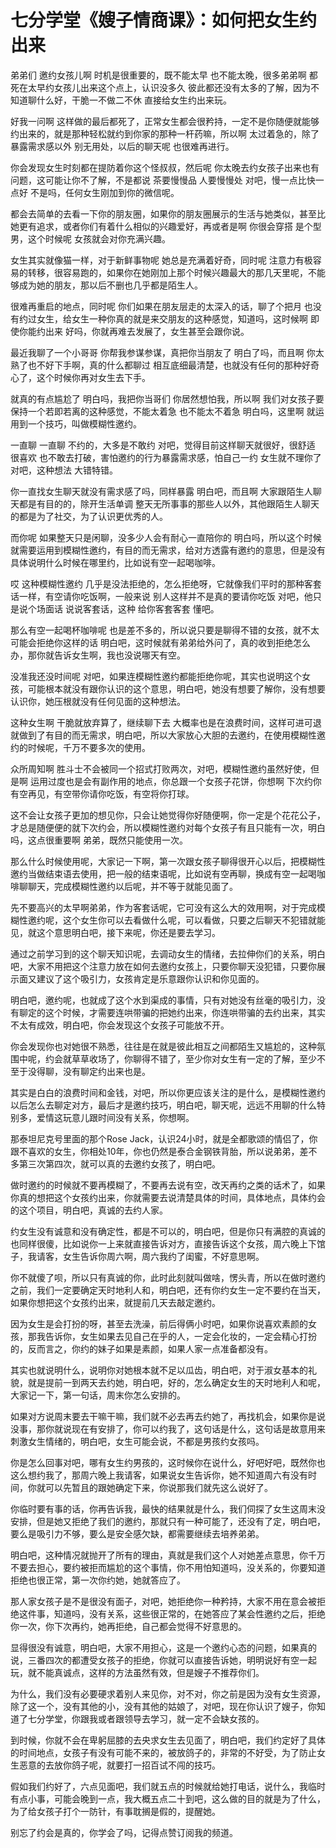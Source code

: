 # 七分学堂《嫂子情商课》：如何把女生约出来

弟弟们 邀约女孩儿啊 时机是很重要的，既不能太早 也不能太晚，很多弟弟啊 都死在太早约女孩儿出来这个点上，认识没多久 彼此都还没有太多的了解，因为不知道聊什么好，干脆一不做二不休 直接给女生约出来玩。

好我一问啊 这样做的最后都死了，正常女生都会很矜持，一定不是你随便就能够约出来的，就是那种轻松就约到你家的那种一杆药嘛，所以啊 太过着急的，除了暴露需求感以外 别无用处，以后的聊天呢 也很难再进行。

你会发现女生时刻都在提防着你这个怪叔叔，然后呢 你太晚去约女孩子出来也有问题，这可能让你不了解，不是都说 茶要慢慢品 人要慢慢处 对吧，慢一点比快一点好 不是吗，任何女生刚加到你的微信呢。

都会去简单的去看一下你的朋友圈，如果你的朋友圈展示的生活与她类似，甚至比她更有追求，或者你们有着什么相似的兴趣爱好，再或者是啊 你很会穿搭 是个型男，这个时候呢 女孩就会对你充满兴趣。

女生其实就像猫一样，对于新鲜事物呢 她总是充满着好奇，同时呢 注意力有极容易的转移，很容易跑的，如果你在她刚加上那个时候兴趣最大的那几天里呢，不能够成为她的朋友，那以后不删也几乎都是陌生人。

很难再重启的地点，同时呢 你们如果在朋友层走的太深入的话，聊了个把月 也没有约过女生，给女生一种你真的就是来交朋友的这种感觉，知道吗，这时候啊 即使你能约出来 好吗，你就再难去发展了，女生甚至会跟你说。

最近我聊了一个小哥哥 你帮我参谋参谋，真把你当朋友了 明白了吗，而且啊 你太熟了也不好下手啊，真的什么都聊过 相互底细最清楚，也就没有任何的那种好奇心了，这个时候你再对女生去下手。

就真的有点尴尬了 明白吗，我把你当哥们 你居然想怕我，所以啊 我们对女孩子要保持一个若即若离的这种感觉，不能太着急 也不能太不着急 明白吗，这里啊 就运用到一个技巧，叫做模糊性邀约。

一直聊 一直聊 不约的，大多是不敢约 对吧，觉得目前这样聊天就很好，很舒适 很喜欢 也不敢去打破，害怕邀约的行为暴露需求感，怕自己一约 女生就不理你了 对吧，这种想法 大错特错。

你一直找女生聊天就没有需求感了吗，同样暴露 明白吧，而且啊 大家跟陌生人聊天都是有目的的，除开生活单调 整天无所事事的那些人以外，其他跟陌生人聊天的都是为了社交，为了认识更优秀的人。

而你呢 如果整天只是闲聊，没多少人会有耐心一直陪你的 明白吗，所以这个时候就需要运用到模糊性邀约，有目的而无需求，给对方透露有邀约的意思，但是没有具体说明什么时候在哪里约，比如说有空一起喝咖啡。

哎 这种模糊性邀约 几乎是没法拒绝的，怎么拒绝呀，它就像我们平时的那种客套话一样，有空请你吃饭啊，一般来说 别人这样并不是真的要请你吃饭 对吧，他只是说个场面话 说说客套话，这种 给你客套客套 懂吧。

那么有空一起喝杯咖啡呢 也是差不多的，所以说只要是聊得不错的女孩，就不太可能会拒绝你这样的话 明白吧，这时候就有弟弟给外问了，真的收到拒绝怎么办，那你就告诉女生啊，我也没说哪天有空。

没准我还没时间呢 对吧，如果连模糊性邀约都能拒绝你呢，其实也说明这个女孩，可能根本就没有跟你认识的这个意思，明白吧，她没有想要了解你，没有想要认识你，她压根就没有任何见面的这种想法。

这种女生啊 干脆就放弃算了，继续聊下去 大概率也是在浪费时间，这样可进可退就做到了有目的而无需求，明白吧，所以大家放心大胆的去邀约，在使用模糊性邀约的时候呢，千万不要多次的使用。

众所周知啊 胜斗士不会被同一个招式打败两次，对吧，模糊性邀约虽然好使，但是啊 运用过度也是会有副作用的地点，你总跟一个女孩子花饼，你想啊 下次约你 有空再见，有空带你请你吃饭，有空将你打球。

这不会让女孩子更加的想见你，只会让她觉得你好随便啊，你一定是个花花公子，才总是随便便的就下次约会，所以模糊性邀约对每个女孩子有且只能有一次，明白吗，这点很重要啊 弟弟，既然只能使用一次。

那么什么时候使用呢，大家记一下啊，第一次跟女孩子聊得很开心以后，把模糊性邀约当做结束语去使用，把一般的结束语呢，比如说有空再聊，换成有空一起喝咖啡聊聊天，完成模糊性邀约以后呢，并不等于就能见面了。

先不要高兴的太早啊弟弟，作为客套话呢，它可没有这么大的效用啊，对于完成模糊性邀约呢，这个女生你可以去看做什么呢，可以看做，只要之后聊天不犯错就能见，就这个意思明白吧，接下来呢，你还是要去学习。

通过之前学习到的这个聊天知识呢，去调动女生的情绪，去拉伸你们的关系，明白吧，大家不用把这个注意力放在如何去邀约女孩上，只要你聊天没犯错，只要你展示面又建议了这个吸引力，女孩肯定是乐意跟你认识和你见面的。

明白吧，邀约呢，也就成了这个水到渠成的事情，只有对她没有丝毫的吸引力，没有聊定的这个时候，才需要连哄带骗的把她约出来，你连哄带骗的去约出来，其实不太有成效，明白吧，你会发现这个女孩子可能放不开。

你会发现你也对她很不熟悉，往往是在就是彼此相互之间都陌生又尴尬的，这种氛围中呢，约会就草草收场了，你聊得不错了，至少你对女生有一定的了解，至少不至于没得聊，没有聊定约出来也是。

其实是白白的浪费时间和金钱，对吧，所以你更应该关注的是什么，是模糊性邀约以后怎么去聊定对方，最后才是邀约技巧，明白吧，聊天呢，远远不用聊的什么特别多，爱情这玩意儿跟时间没有关系，你想啊。

那泰坦尼克号里面的那个Rose Jack，认识24小时，就是全都歌颂的情侣了，你跟不喜欢的女生，你相处10年，你也仍然是泰合金钢铁背胎，所以说弟弟，差不多第三次第四次，就可以真的去邀约女孩了，明白吧。

做时邀约的时候就不要再模糊了，不要再去说有空，改天再约之类的话术了，如果你真的想把这个女孩约出来，你就需要去说清楚具体的时间，具体地点，具体约会的这个项目，明白吧，真诚的去约人家。

约女生没有诚意和没有确定性，都是不可以的，明白吧，但是你只有满腔的真诚的也同样很傻，比如说你一上来就直接告诉对方，直接告诉这个女孩，周六晚上下馆子，我请客，女生告诉你周六啊，周六我约了闺蜜，不好意思啊。

你不就傻了呗，所以只有真诚的你，此时此刻就叫做啥，愣头青，所以在做时邀约之前，我们一定要确定天时地利人和，明白吧，还有你约女生一定不要约在当天，如果你想把这个女孩约出来，就提前几天去敲定邀约。

因为女生是会打扮的呀，甚至去洗澡，前后得俩小时吧，如果你说喜欢素颜的女孩，那我告诉你，女生如果去见自己在乎的人，一定会化妆的，一定会精心打扮的，反而言之，你约的妹子如果是素颜，如果人家一点准备都没有。

其实也就说明什么，说明你对她根本就不足以瓜齿，明白吧，对于淑女基本的礼貌，就是提前一到两天去约她，明白吧，好的，怎么确定女生的天时地利人和呢，大家记一下，第一句话，周末你怎么安排的。

如果对方说周末要去干嘛干嘛，我们就不必去再去约她了，再找机会，如果你是说没事，那你就说现在有安排了，你可以约我了，这句话是什么，这句话是故意用来刺激女生情绪的，明白吧，女生可能会说，不都是男孩约女孩吗。

你是怎么回事对吧，哪有女生约男孩的，这时候你在说什么，好吧好吧，既然你也这么想约我了，那周六晚上我请客，如果说女生告诉你，她不知道周六有没有时间，你就可以先暂且的跟她确定下来，你说那我们就先这么说好了。

你临时要有事的话，你再告诉我，最快的结果就是什么，我们伺探了女生这周末没安排，但是她又拒绝了我们的邀约，那就只有一种可能了，还没有了定，明白吧，要么是吸引力不够，要么是安全感欠缺，都需要继续去培养弟弟。

明白吧，这种情况就抛开了所有的理由，真就是我们这个人对她差点意思，你千万不要去担心，要约被拒而尴尬的这个事情，你不用怕知道吗，没关系的，你要知道拒绝也很正常，第一次你约她，她就答应了。

那人家女孩子是不是很没有面子，对吧，她拒绝你一种矜持，大家不用在意会被拒绝这件事，知道吗，没有关系，这些很正常的，在她答应了某会性邀约之后，拒绝你一次，你下次再约，她再拒绝，自己都会觉得不好意思的。

显得很没有诚意，明白吧，大家不用担心，这是一个邀约心态的问题，如果真的说，三番四次的都遭受女孩子的拒绝，你就可以直接告诉她，明明说好有空一起玩，就不能真诚点，这样的方法虽然有效，但是嫂子不推荐你们。

为什么，我们没有必要硬求着别人来见你，对不对，你之前是因为没有女生资源，除了这一个，没有其他的小，没有其他的姑娘了，对吧，现在你认识了嫂子，你知道了七分学堂，你跟我或者跟领导去学习，就一定不会缺女孩的。

到时候，你就不会在卑躬屈膝的去央求女生去见面了，明白吧，我们约定好了具体的时间地点，女孩子有没有可能不来的，被放鸽子的，非常的不好受，为了防止女生恶意的去放你鸽子呢，就要打一招百试不闯的技巧。

假如我们约好了，六点见面吧，我们就五点的时候就给她打电话，说什么，我临时有点小事，可能会晚到一点，我大概五点二十到吧，这么做的目的就是为了什么，为了给女孩子打个一防针，有事耽搁是假的，提醒她。

别忘了约会是真的，你学会了吗，记得点赞订阅我的频道。